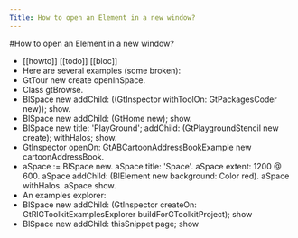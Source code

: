 ---Title: How to open an Element in a new window?---#How to open an Element in a new window?- [[howto]] [[todo]] [[bloc]]- Here are several examples (some broken):- GtTour new create  openInSpace.- Class gtBrowse.- BlSpace new addChild: ((GtInspector withToolOn: GtPackagesCoder new)); show.- BlSpace new addChild: (GtHome new); show.- BlSpace new title: 'PlayGround'; addChild: (GtPlaygroundStencil new create); withHalos; show.- GtInspector openOn: GtABCartoonAddressBookExample new cartoonAddressBook.- aSpace := BlSpace new.
aSpace title: 'Space'.
aSpace extent: 1200 @ 600.
aSpace addChild: (BlElement new background: Color red).
aSpace withHalos.
aSpace show.- An examples explorer:- BlSpace new	addChild: (GtInspector createOn: GtRlGToolkitExamplesExplorer buildForGToolkitProject);	show- BlSpace new	addChild: thisSnippet page;	show